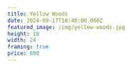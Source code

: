 ```yaml
---
title: Yellow Woods
date: 2024-09-17T10:40:00.000Z
featured_image: /img/yellow-woods.jpg
height: 18
width: 24
framing: true
price: 800
---
```

